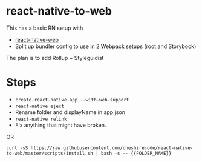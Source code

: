 # react-native-to-web

This has a basic RN setup with
- [react-native-web](https://github.com/necolas/react-native-web/tree/master/packages/react-native-web)
- Split up bundler config to use in 2 Webpack setups (root and Storybook)

The plan is to add Rollup + Styleguidist

# Steps

- `create-react-native-app --with-web-support`
- `react-native eject`
- Rename folder and displayName in app.json
- `react-native relink`
- Fix anything that might have broken.

OR 

```
curl -sS https://raw.githubusercontent.com/cheshirecode/react-native-to-web/master/scripts/install.sh | bash -s -- {{FOLDER_NAME}}
```
